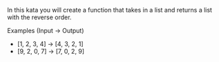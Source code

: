 In this kata you will create a function that takes in a list and returns a list with the reverse order.

Examples (Input -> Output)

- [1, 2, 3, 4] -> [4, 3, 2, 1]
- [9, 2, 0, 7] -> [7, 0, 2, 9]
